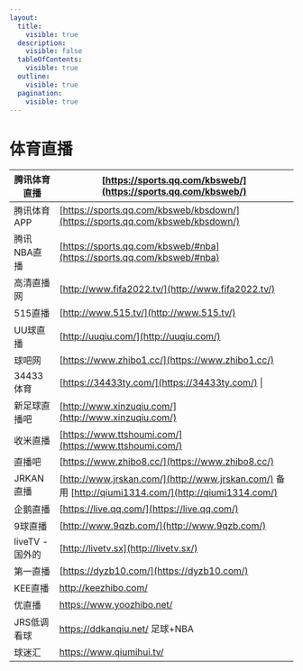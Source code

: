 ```yaml
---
layout:
  title:
    visible: true
  description:
    visible: false
  tableOfContents:
    visible: true
  outline:
    visible: true
  pagination:
    visible: true
---
```


# 体育直播

| 腾讯体育直播       | [https://sports.qq.com/kbsweb/](https://sports.qq.com/kbsweb/)                                     |
| ------------ | -------------------------------------------------------------------------------------------------- |
| 腾讯体育APP      | [https://sports.qq.com/kbsweb/kbsdown/](https://sports.qq.com/kbsweb/kbsdown/)                     |
| 腾讯NBA直播      | [https://sports.qq.com/kbsweb/#nba](https://sports.qq.com/kbsweb/#nba)                             |
| 高清直播网        | [http://www.fifa2022.tv/](http://www.fifa2022.tv/)                                                 |
| 515直播        | [http://www.515.tv/](http://www.515.tv/)                                                           |
| UU球直播        | [http://uuqiu.com/](http://uuqiu.com/)                                                             |
| 球吧网          | [https://www.zhibo1.cc/](https://www.zhibo1.cc/)                                                   |
| 34433体育      | [https://34433ty.com/](https://34433ty.com/) \|                                                    |
| 新足球直播吧       | [http://www.xinzuqiu.com/](http://www.xinzuqiu.com/)                                               |
| 收米直播         | [https://www.ttshoumi.com/](https://www.ttshoumi.com/)                                             |
| 直播吧          | [https://www.zhibo8.cc/](https://www.zhibo8.cc/)                                                   |
| JRKAN直播      | [http://www.jrskan.com/](http://www.jrskan.com/) 备用 [http://qiumi1314.com/](http://qiumi1314.com/) |
| 企鹅直播         | [https://live.qq.com/](https://live.qq.com/)                                                       |
| 9球直播         | [http://www.9qzb.com/](http://www.9qzb.com/)                                                       |
| liveTV - 国外的 | [http://livetv.sx](http://livetv.sx/)                                                              |
| 第一直播         | [https://dyzb10.com/](https://dyzb10.com/)                                                         |
| KEE直播        | http://keezhibo.com/                                                                               |
| 优直播          | https://www.yoozhibo.net/                                                                          |
| JRS低调看球      | https://ddkanqiu.net/ 足球+NBA                                                                       |
| 球迷汇          | https://www.qiumihui.tv/                                                                           |
